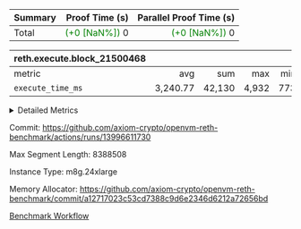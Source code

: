 | Summary | Proof Time (s) | Parallel Proof Time (s) |
|:---|---:|---:|
| Total | <span style='color: green'>(+0 [NaN%])</span> 0 | <span style='color: green'>(+0 [NaN%])</span> 0 |


| reth.execute.block_21500468 |||||
|:---|---:|---:|---:|---:|
|metric|avg|sum|max|min|
| `execute_time_ms     ` |  3,240.77 |  42,130 |  4,932 |  773 |



<details>
<summary>Detailed Metrics</summary>

| group | block_number | num_segments |
| --- | --- | --- |
| reth.execute.block_21500468 | 21500468 | 13 | 

| group | block_number | segment | execute_time_ms |
| --- | --- | --- | --- |
| reth.execute.block_21500468 | 21500468 | 0 | 3,009 | 
| reth.execute.block_21500468 | 21500468 | 1 | 2,918 | 
| reth.execute.block_21500468 | 21500468 | 10 | 4,324 | 
| reth.execute.block_21500468 | 21500468 | 11 | 4,527 | 
| reth.execute.block_21500468 | 21500468 | 12 | 773 | 
| reth.execute.block_21500468 | 21500468 | 2 | 2,746 | 
| reth.execute.block_21500468 | 21500468 | 3 | 2,072 | 
| reth.execute.block_21500468 | 21500468 | 4 | 4,932 | 
| reth.execute.block_21500468 | 21500468 | 5 | 3,544 | 
| reth.execute.block_21500468 | 21500468 | 6 | 3,780 | 
| reth.execute.block_21500468 | 21500468 | 7 | 3,203 | 
| reth.execute.block_21500468 | 21500468 | 8 | 3,125 | 
| reth.execute.block_21500468 | 21500468 | 9 | 3,177 | 

</details>


Commit: https://github.com/axiom-crypto/openvm-reth-benchmark/actions/runs/13996611730

Max Segment Length: 8388508

Instance Type: m8g.24xlarge

Memory Allocator: https://github.com/axiom-crypto/openvm-reth-benchmark/commit/a12717023c53cd7388c9d6e2346d6212a72656bd

[Benchmark Workflow]()
